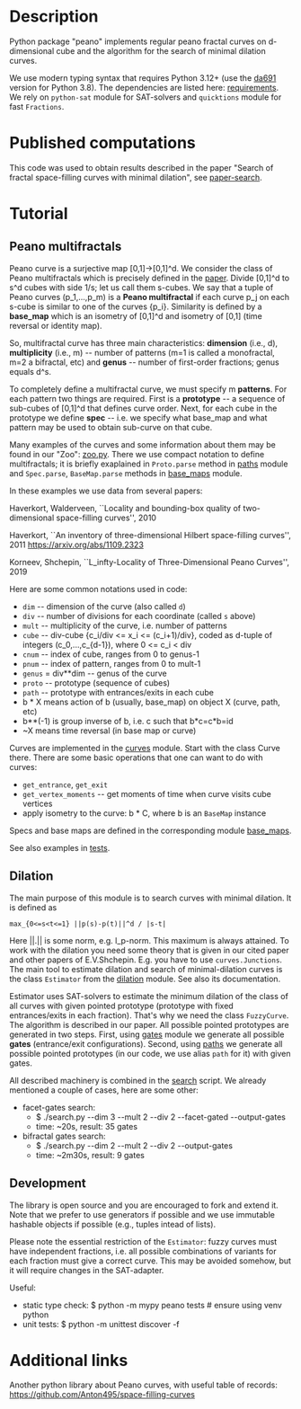# Description

Python package "peano" implements regular peano fractal curves on d-dimensional cube
and the algorithm for the search of minimal dilation curves.

We use modern typing syntax that requires Python 3.12+
(use the [da691](https://github.com/malykhin-yuri/peano/tree/da691a2c2f262f559445be2d2ede70563c3ea1f1) version for Python 3.8).
The dependencies are listed here: [requirements](requirements.txt).
We rely on `python-sat` module for SAT-solvers and `quicktions` module for fast `Fractions`.

# Published computations

This code was used to obtain results described in the paper
"Search of fractal space-filling curves with minimal dilation", see [paper-search](paper-search.md).

# Tutorial

## Peano multifractals

Peano curve is a surjective map [0,1]->[0,1]^d. We consider the class of Peano
multifractals which is precisely defined in the [paper](paper-search.md). Divide [0,1]^d to s^d
cubes with side 1/s; let us call them s-cubes.
We say that a tuple of Peano curves (p_1,...,p_m) is 
a **Peano multifractal** if each curve p_j on each s-cube is similar
to one of the curves {p_i}. Similarity is defined by a **base_map** which
is an isometry of [0,1]^d and isometry of [0,1] (time reversal or identity map).

So, multifractal curve has three main characteristics: **dimension** (i.e., d),
**multiplicity** (i.e., m) -- number of patterns (m=1 is called a monofractal, m=2 a bifractal, etc)
and **genus** -- number of first-order fractions; genus equals d^s.

To completely define a multifractal curve, we must specify m **patterns**. For each
pattern two things are required. First is a **prototype** -- a sequence of
sub-cubes of [0,1]^d that defines curve order. Next, for each cube in the
prototype we define **spec** -- i.e. we specify what base_map and what
pattern may be used to obtain sub-curve on that cube.

Many examples of the curves and some information about them
may be found in our "Zoo": [zoo.py](peano/zoo.py).
There we use compact notation to define multifractals; it is briefly exaplained
in `Proto.parse` method in [paths](peano/paths.py) module and `Spec.parse`,
`BaseMap.parse` methods in [base_maps](peano/base_maps.py) module.

In these examples we use data from several papers:

Haverkort, Walderveen, ``Locality and bounding-box quality of two-dimensional
space-filling curves'', 2010

Haverkort, ``An inventory of three-dimensional Hilbert space-filling curves'', 2011
https://arxiv.org/abs/1109.2323

Korneev, Shchepin, ``L_infty-Locality of Three-Dimensional Peano Curves'', 2019

Here are some common notations used in code:
* `dim` -- dimension of the curve (also called `d`)
* `div` -- number of divisions for each coordinate (called `s` above)
* `mult` -- multiplicity of the curve, i.e. number of patterns
* `cube` -- div-cube {c_i/div <= x_i <= (c_i+1)/div}, coded as d-tuple of integers (c_0,...,c_{d-1}), where 0 <= c_i < div
* `cnum` -- index of cube, ranges from 0 to genus-1
* `pnum` -- index of pattern, ranges from 0 to mult-1
* `genus` = div\*\*dim -- genus of the curve
* `proto` -- prototype (sequence of cubes)
* `path` -- prototype with entrances/exits in each cube
* b * X means action of b (usually, base_map) on object X (curve, path, etc)
* b\*\*(-1) is group inverse of b, i.e. c such that b\*c=c\*b=id
* ~X means time reversal (in base map or curve)

Curves are implemented in the [curves](peano/curves.py) module. Start with the
class Curve there. There are some basic operations that one can want to do with
curves:
* `get_entrance`, `get_exit`
* `get_vertex_moments` -- get moments of time when curve visits cube vertices 
* apply isometry to the curve: b * C, where b is an ``BaseMap`` instance

Specs and base maps are defined in the corresponding module [base_maps](peano/base_maps.py).

See also examples in [tests](tests). 

## Dilation

The main purpose of this module is to search curves with minimal dilation. It is
defined as

```max_{0<=s<t<=1} ||p(s)-p(t)||^d / |s-t|```

Here ||.|| is some norm, e.g. l_p-norm.
This maximum is always attained. To work with the dilation you need
some theory that is given in our cited paper and other papers of E.V.Shchepin.
E.g. you have to use `curves.Junctions`. The main tool to
estimate dilation and search of minimal-dilation curves is the class `Estimator`
from the [dilation](peano/dilation.py) module. See also its documentation.

Estimator uses SAT-solvers to estimate the minimum dilation of the class of all
curves with given pointed prototype (prototype with fixed entrances/exits in
each fraction). That's why we need the class `FuzzyCurve`. The algorithm is
described in our paper. All possible pointed prototypes are generated in two
steps. First, using [gates](peano/gates.py) module we
generate all possible **gates** (entrance/exit configurations). Second, using
[paths](peano/paths.py) we generate all possible pointed prototypes (in our
code, we use alias `path` for it) with given gates.

All described machinery is combined in the [search](search.py) script. We already
mentioned a couple of cases, here are some other:
* facet-gates search:
    * $ ./search.py --dim 3 --mult 2 --div 2 --facet-gated --output-gates
    * time: ~20s, result: 35 gates
* bifractal gates search:
    * $ ./search.py --dim 2 --mult 2 --div 2 --output-gates
    * time: ~2m30s, result: 9 gates

## Development

The library is open source and you are encouraged to fork and extend it.
Note that we prefer to use generators if possible and we use immutable
hashable objects if possible (e.g., tuples intead of lists).

Please note the essential restriction of the `Estimator`: fuzzy curves must
have independent fractions, i.e. all possible combinations of variants for each
fraction must give a correct curve. This may be avoided somehow, but it will
require changes in the SAT-adapter.

Useful:
* static type check:
    $ python -m mypy peano tests  # ensure using venv python
* unit tests:
    $ python -m unittest discover -f

# Additional links
Another python library about Peano curves, with useful table of records: https://github.com/Anton495/space-filling-curves

